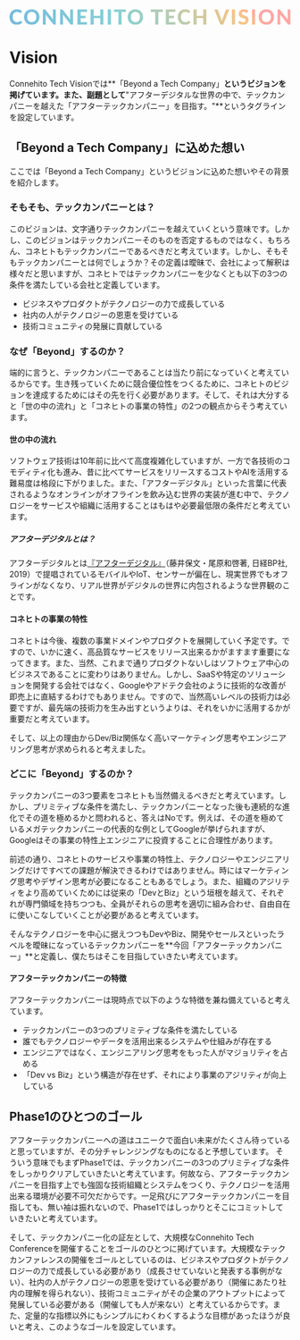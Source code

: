 ![Connehito Tech Vision](../image/txt_tech.png)

# Vision

Connehito Tech Visionでは**「Beyond a Tech Company」**というビジョンを掲げています。また、副題として**"アフターデジタルな世界の中で、テックカンパニーを越えた「アフターテックカンパニー」を目指す。"**というタグラインを設定しています。

## 「Beyond a Tech Company」に込めた想い

ここでは「Beyond a Tech Company」というビジョンに込めた想いやその背景を紹介します。

### そもそも、テックカンパニーとは？

このビジョンは、文字通りテックカンパニーを越えていくという意味です。しかし、このビジョンはテックカンパニーそのものを否定するものではなく、もちろん、コネヒトもテックカンパニーであるべきだと考えています。しかし、そもそもテックカンパニーとは何でしょうか？その定義は曖昧で、会社によって解釈は様々だと思いますが、コネヒトではテックカンパニーを少なくとも以下の3つの条件を満たしている会社と定義しています。

* ビジネスやプロダクトがテクノロジーの力で成長している
* 社内の人がテクノロジーの恩恵を受けている
* 技術コミュニティの発展に貢献している

### なぜ「Beyond」するのか？

端的に言うと、テックカンパニーであることは当たり前になっていくと考えているからです。生き残っていくために競合優位性をつくるために、コネヒトのビジョンを達成するためにはその先を行く必要があります。そして、それは大分すると「世の中の流れ」と「コネヒトの事業の特性」の2つの観点からそう考えています。

#### 世の中の流れ

ソフトウェア技術は10年前に比べて高度複雑化していますが、一方で各技術のコモディティ化も進み、昔に比べてサービスをリリースするコストやAIを活用する難易度は格段に下がりました。また、「アフターデジタル」といった言葉に代表されるようなオンラインがオフラインを飲み込む世界の実装が進む中で、テクノロジーをサービスや組織に活用することはもはや必要最低限の条件だと考えています。

##### アフターデジタルとは？

アフターデジタルとは[『アフターデジタル』](https://www.nikkeibp.co.jp/atclpubmkt/book/19/272070/)（藤井保文・尾原和啓著, 日経BP社, 2019）で提唱されているモバイルやIoT、センサーが偏在し、現実世界でもオフラインがなくなり、リアル世界がデジタルの世界に内包されるような世界観のことです。

#### コネヒトの事業の特性

コネヒトは今後、複数の事業ドメインやプロダクトを展開していく予定です。ですので、いかに速く、高品質なサービスをリリース出来るかがますます重要になってきます。また、当然、これまで通りプロダクトないしはソフトウェア中心のビジネスであることに変わりはありません。しかし、SaaSや特定のソリューションを開発する会社ではなく、Googleやアドテク会社のように技術的な改善が即売上に直結するわけでもありません。ですので、当然高いレベルの技術力は必要ですが、最先端の技術力を生み出すというよりは、それをいかに活用するかが重要だと考えています。

そして、以上の理由からDev/Biz関係なく高いマーケティング思考やエンジニアリング思考が求められると考えました。

### どこに「Beyond」するのか？

テックカンパニーの3つ要素をコネヒトも当然備えるべきだと考えています。しかし、プリミティブな条件を満たし、テックカンパニーとなった後も連続的な進化でその道を極めるかと問われると、答えはNoです。例えば、その道を極めているメガテックカンパニーの代表的な例としてGoogleが挙げられますが、Googleはその事業の特性上エンジニアに投資することに合理性があります。

前述の通り、コネヒトのサービスや事業の特性上、テクノロジーやエンジニアリングだけですべての課題が解決できるわけではありません。時にはマーケティング思考やデザイン思考が必要になることもあるでしょう。また、組織のアジリティをより高めていくためには従来の「DevとBiz」という垣根を越えて、それぞれが専門領域を持ちつつも、全員がそれらの思考を適切に組み合わせ、自由自在に使いこなしていくことが必要があると考えています。

そんなテクノロジーを中心に据えつつもDevやBiz、開発やセールスといったラベルを曖昧になっているテックカンパニーを**今回「アフターテックカンパニー」**と定義し、僕たちはそこを目指していきたい考えています。

#### アフターテックカンパニーの特徴

アフターテックカンパニーは現時点で以下のような特徴を兼ね備えていると考えています。

* テックカンパニーの3つのプリミティブな条件を満たしている
* 誰でもテクノロジーやデータを活用出来るシステムや仕組みが存在する
* エンジニアではなく、エンジニアリング思考をもった人がマジョリティを占める
* 「Dev vs Biz」という構造が存在せず、それにより事業のアジリティが向上している

## Phase1のひとつのゴール

アフターテックカンパニーへの道はユニークで面白い未来がたくさん待っていると思っていますが、その分チャレンジングなものになると予想しています。 そういう意味でもまずPhase1では、テックカンパニーの3つのプリミティブな条件をしっかりクリアしていきたいと考えています。何故なら、アフターテックカンパニーを目指す上でも強固な技術組織とシステムをつくり、テクノロジーを活用出来る環境が必要不可欠だからです。一足飛びにアフターテックカンパニーを目指しても、無い袖は振れないので、Phase1ではしっかりとそこにコミットしていきたいと考えています。

そして、テックカンパニー化の証左として、大規模なConnehito Tech Conferenceを開催することをゴールのひとつに掲げています。大規模なテックカンファレンスの開催をゴールとしているのは、ビジネスやプロダクトがテクノロジーの力で成長している必要があり（成長させていないと発表する事例がない）、社内の人がテクノロジーの恩恵を受けている必要があり（開催にあたり社内の理解を得られない）、技術コミュニティがその企業のアウトプットによって発展している必要がある（開催しても人が来ない）と考えているからです。また、定量的な指標以外にもシンプルにわくわくするような目標があったほうが良いと考え、このようなゴールを設定しています。
